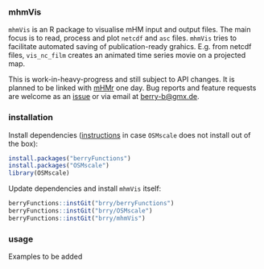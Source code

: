 ### mhmVis
`mhmVis` is an R package to visualise mHM input and output files.
The main focus is to read, process and plot `netcdf` and `asc` files.
`mhmVis` tries to facilitate automated saving of publication-ready grahics.
E.g. from netcdf files, `vis_nc_film` creates an animated time series movie on a projected map.

This is work-in-heavy-progress and still subject to API changes.
It is planned to be linked with [mHMr](https://github.com/JBrenn/mHMr) one day.
Bug reports and feature requests are welcome as an 
[issue](https://github.com/brry/mhmVis/issues) or via email at <berry-b@gmx.de>.

### installation

Install dependencies ([instructions](https://github.com/brry/OSMscale#intro) 
in case `OSMscale` does not install out of the box):
```R
install.packages("berryFunctions")
install.packages("OSMscale")
library(OSMscale)
```

Update dependencies and install `mhmVis` itself:
```R
berryFunctions::instGit("brry/berryFunctions")
berryFunctions::instGit("brry/OSMscale")
berryFunctions::instGit("brry/mhmVis")
```

### usage

Examples to be added
